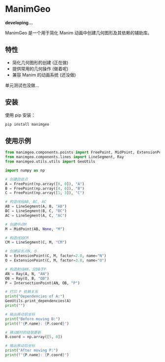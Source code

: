 # ManimGeo

**developing...**

ManimGeo 是一个用于简化 Manim 动画中创建几何图形及其依赖的辅助库。

## 特性

- 简化几何图形的创建 (正在做)
- 提供常用的几何操作 (做着呢)
- 兼容 Manim 的动画系统 (还没做)

单元测试也没做...

## 安装

使用 pip 安装：

```bash
pip install manimgeo
```

## 使用示例

```python
from manimgeo.components.points import FreePoint, MidPoint, ExtensionPoint, IntersectionPoint
from manimgeo.components.lines import LineSegment, Ray
from manimgeo.utils.utils import GeoUtils

import numpy as np

# 创建自由点
A = FreePoint(np.array([0, 0]), "A")
B = FreePoint(np.array([4, 0]), "B")
C = FreePoint(np.array([1, 3]), "C")

# 构造线段AB, BC, AC
AB = LineSegment(A, B, "AB")
BC = LineSegment(B, C, "BC")
AC = LineSegment(A, C, "AC")

# 创建中点M
M = MidPoint(AB, None, "M")

# 构造线段CM
CM = LineSegment(C, M, "CM")

# 创建延长点N, O
N = ExtensionPoint(C, M, factor=2.0, name="N")
O = ExtensionPoint(C, M, factor=3.0, name="O")

# 构造射线AN，交OB于P
AN = Ray(A, N, "AN")
OB = Ray(O, B, "OB")
P = IntersectionPoint(AN, OB, "P")

# 打印 P 依赖关系
print("Dependencies of A:")
GeoUtils.print_dependencies(A)
print("")

# 输出移动前坐标
print("Before moving B:")
print(f"{P.name}: {P.coord}")

# 移动B时的级联更新
B.coord = np.array([5, 0])

# 输出移动后坐标
print("After moving P:")
print(f"{P.name}: {P.coord}")
```
